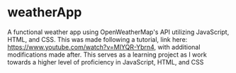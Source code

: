 # weatherApp
A functional weather app using OpenWeatherMap's API utilizing JavaScript, HTML, and CSS.
This was made following a tutorial, link here: https://www.youtube.com/watch?v=MIYQR-Ybrn4, with additional modifications made after.
This serves as a learning project as I work towards a higher level of proficiency in JavaScript, HTML, and CSS
